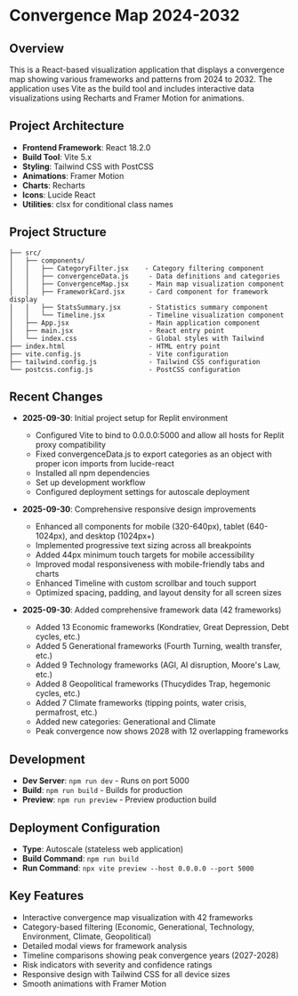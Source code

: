 # Convergence Map 2024-2032

## Overview
This is a React-based visualization application that displays a convergence map showing various frameworks and patterns from 2024 to 2032. The application uses Vite as the build tool and includes interactive data visualizations using Recharts and Framer Motion for animations.

## Project Architecture
- **Frontend Framework**: React 18.2.0
- **Build Tool**: Vite 5.x
- **Styling**: Tailwind CSS with PostCSS
- **Animations**: Framer Motion
- **Charts**: Recharts
- **Icons**: Lucide React
- **Utilities**: clsx for conditional class names

## Project Structure
```
├── src/
│   ├── components/
│   │   ├── CategoryFilter.jsx    - Category filtering component
│   │   ├── convergenceData.js     - Data definitions and categories
│   │   ├── ConvergenceMap.jsx     - Main map visualization component
│   │   ├── FrameworkCard.jsx      - Card component for framework display
│   │   ├── StatsSummary.jsx       - Statistics summary component
│   │   └── Timeline.jsx           - Timeline visualization component
│   ├── App.jsx                    - Main application component
│   ├── main.jsx                   - React entry point
│   └── index.css                  - Global styles with Tailwind
├── index.html                     - HTML entry point
├── vite.config.js                 - Vite configuration
├── tailwind.config.js             - Tailwind CSS configuration
└── postcss.config.js              - PostCSS configuration
```

## Recent Changes
- **2025-09-30**: Initial project setup for Replit environment
  - Configured Vite to bind to 0.0.0.0:5000 and allow all hosts for Replit proxy compatibility
  - Fixed convergenceData.js to export categories as an object with proper icon imports from lucide-react
  - Installed all npm dependencies
  - Set up development workflow
  - Configured deployment settings for autoscale deployment

- **2025-09-30**: Comprehensive responsive design improvements
  - Enhanced all components for mobile (320-640px), tablet (640-1024px), and desktop (1024px+)
  - Implemented progressive text sizing across all breakpoints
  - Added 44px minimum touch targets for mobile accessibility
  - Improved modal responsiveness with mobile-friendly tabs and charts
  - Enhanced Timeline with custom scrollbar and touch support
  - Optimized spacing, padding, and layout density for all screen sizes

- **2025-09-30**: Added comprehensive framework data (42 frameworks)
  - Added 13 Economic frameworks (Kondratiev, Great Depression, Debt cycles, etc.)
  - Added 5 Generational frameworks (Fourth Turning, wealth transfer, etc.)
  - Added 9 Technology frameworks (AGI, AI disruption, Moore's Law, etc.)
  - Added 8 Geopolitical frameworks (Thucydides Trap, hegemonic cycles, etc.)
  - Added 7 Climate frameworks (tipping points, water crisis, permafrost, etc.)
  - Added new categories: Generational and Climate
  - Peak convergence now shows 2028 with 12 overlapping frameworks

## Development
- **Dev Server**: `npm run dev` - Runs on port 5000
- **Build**: `npm run build` - Builds for production
- **Preview**: `npm run preview` - Preview production build

## Deployment Configuration
- **Type**: Autoscale (stateless web application)
- **Build Command**: `npm run build`
- **Run Command**: `npx vite preview --host 0.0.0.0 --port 5000`

## Key Features
- Interactive convergence map visualization with 42 frameworks
- Category-based filtering (Economic, Generational, Technology, Environment, Climate, Geopolitical)
- Detailed modal views for framework analysis
- Timeline comparisons showing peak convergence years (2027-2028)
- Risk indicators with severity and confidence ratings
- Responsive design with Tailwind CSS for all device sizes
- Smooth animations with Framer Motion
